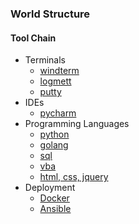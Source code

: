 ### World Structure
#### Tool Chain

- Terminals
  - [windterm](https://github.com/kingToolbox/WindTerm)
  - [logmett](https://github.com/TeraTermProject/teraterm)
  - [putty](https://github.com/github/putty)
- IDEs
  - [pycharm](https://www.jetbrains.com/pycharm/download/)
- Programming Languages
  - [python](https://www.python.org)
  - [golang](https://go.dev/)
  - [sql](https://www.w3schools.com/sql/)
  - [vba](https://learn.microsoft.com/en-us/office/vba/api/overview/excel)
  - [html, css, jquery](https://www.w3schools.com/html/)
- Deployment
  - [Docker](https://www.docker.com/)
  - [Ansible](https://docs.ansible.com/ansible/latest/index.html)
